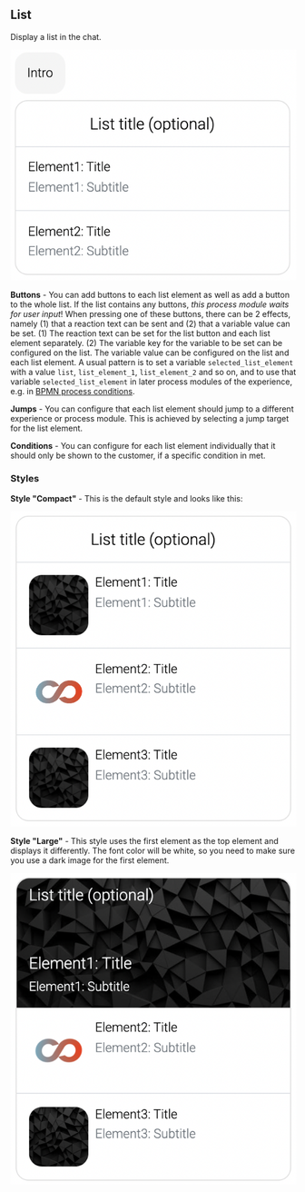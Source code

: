 ## List

Display a list in the chat.

![list_example_demo](list_example.png)


**Buttons** - You can add buttons to each list element as well as add a button to the whole list. If the list contains any buttons, *this process module waits for user input*! When pressing one of these buttons, there can be 2 effects, namely (1) that a reaction text can be sent and (2) that a variable value can be set. (1) The reaction text can be set for the list button and each list element separately. (2) The variable key for the variable to be set can be configured on the list. The variable value can be configured on the list and each list element. A usual pattern is to set a variable `selected_list_element` with a value `list`, `list_element_1`, `list_element_2` and so on, and to use that variable `selected_list_element` in later process modules of the experience, e.g. in [BPMN process conditions](https://learn.loyjoy.com/experiences/variables/variables.md).

**Jumps** - You can configure that each list element should jump to a different experience or process module. This is achieved by selecting a jump target for the list element.

**Conditions** - You can configure for each list element individually that it should only be shown to the customer, if a specific condition in met.


### Styles

**Style "Compact"** - This is the default style and looks like this:

![list_compact_demo](list_compact.png)

**Style "Large"** - This style uses the first element as the top element and displays it differently. The font color will be white, so you need to make sure you use a dark image for the first element.

![list_large_demo](list_large.png)

